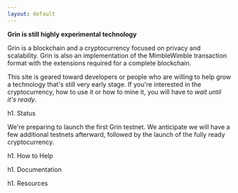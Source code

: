 ```yaml
---
layout: default
---
```


**Grin is still highly experimental technology**

Grin is a blockchain and a cryptocurrency focused on privacy and scalability.
Grin is also an implementation of the MimbleWimble transaction format with
the extensions required for a complete blockchain.

This site is geared toward developers or people who are willing to help grow a
technology that's still very early stage. If you're interested in the
cryptocurrency, how to use it or how to mine it, you will have to _wait until
it's ready_.

h1. Status

We're preparing to launch the first Grin testnet. We anticipate we will have
a few additional testnets afterward, followed by the launch of the fully
ready cryptocurrency.

h1. How to Help

h1. Documentation

h1. Resources
